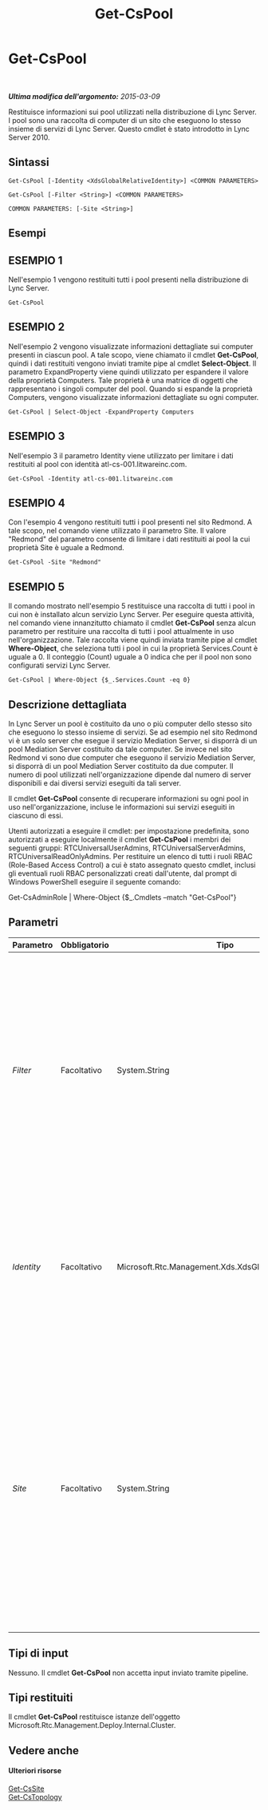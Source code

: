 ﻿---
title: Get-CsPool
TOCTitle: Get-CsPool
ms:assetid: e0911c68-9a0a-461a-88d6-c610c6cd996c
ms:mtpsurl: https://technet.microsoft.com/it-it/library/Gg398992(v=OCS.15)
ms:contentKeyID: 49302235
ms.date: 08/24/2015
mtps_version: v=OCS.15
ms.translationtype: HT
---

# Get-CsPool

 

_**Ultima modifica dell'argomento:** 2015-03-09_

Restituisce informazioni sui pool utilizzati nella distribuzione di Lync Server. I pool sono una raccolta di computer di un sito che eseguono lo stesso insieme di servizi di Lync Server. Questo cmdlet è stato introdotto in Lync Server 2010.

## Sintassi

    Get-CsPool [-Identity <XdsGlobalRelativeIdentity>] <COMMON PARAMETERS>

    Get-CsPool [-Filter <String>] <COMMON PARAMETERS>

    COMMON PARAMETERS: [-Site <String>]

## Esempi

## ESEMPIO 1

Nell'esempio 1 vengono restituiti tutti i pool presenti nella distribuzione di Lync Server.

    Get-CsPool

## ESEMPIO 2

Nell'esempio 2 vengono visualizzate informazioni dettagliate sui computer presenti in ciascun pool. A tale scopo, viene chiamato il cmdlet **Get-CsPool**, quindi i dati restituiti vengono inviati tramite pipe al cmdlet **Select-Object**. Il parametro ExpandProperty viene quindi utilizzato per espandere il valore della proprietà Computers. Tale proprietà è una matrice di oggetti che rappresentano i singoli computer del pool. Quando si espande la proprietà Computers, vengono visualizzate informazioni dettagliate su ogni computer.

    Get-CsPool | Select-Object -ExpandProperty Computers

## ESEMPIO 3

Nell'esempio 3 il parametro Identity viene utilizzato per limitare i dati restituiti al pool con identità atl-cs-001.litwareinc.com.

    Get-CsPool -Identity atl-cs-001.litwareinc.com

## ESEMPIO 4

Con l'esempio 4 vengono restituiti tutti i pool presenti nel sito Redmond. A tale scopo, nel comando viene utilizzato il parametro Site. Il valore "Redmond" del parametro consente di limitare i dati restituiti ai pool la cui proprietà Site è uguale a Redmond.

    Get-CsPool -Site "Redmond"

## ESEMPIO 5

Il comando mostrato nell'esempio 5 restituisce una raccolta di tutti i pool in cui non è installato alcun servizio Lync Server. Per eseguire questa attività, nel comando viene innanzitutto chiamato il cmdlet **Get-CsPool** senza alcun parametro per restituire una raccolta di tutti i pool attualmente in uso nell'organizzazione. Tale raccolta viene quindi inviata tramite pipe al cmdlet **Where-Object**, che seleziona tutti i pool in cui la proprietà Services.Count è uguale a 0. Il conteggio (Count) uguale a 0 indica che per il pool non sono configurati servizi Lync Server.

    Get-CsPool | Where-Object {$_.Services.Count -eq 0}

## Descrizione dettagliata

In Lync Server un pool è costituito da uno o più computer dello stesso sito che eseguono lo stesso insieme di servizi. Se ad esempio nel sito Redmond vi è un solo server che esegue il servizio Mediation Server, si disporrà di un pool Mediation Server costituito da tale computer. Se invece nel sito Redmond vi sono due computer che eseguono il servizio Mediation Server, si disporrà di un pool Mediation Server costituito da due computer. Il numero di pool utilizzati nell'organizzazione dipende dal numero di server disponibili e dai diversi servizi eseguiti da tali server.

Il cmdlet **Get-CsPool** consente di recuperare informazioni su ogni pool in uso nell'organizzazione, incluse le informazioni sui servizi eseguiti in ciascuno di essi.

Utenti autorizzati a eseguire il cmdlet: per impostazione predefinita, sono autorizzati a eseguire localmente il cmdlet **Get-CsPool** i membri dei seguenti gruppi: RTCUniversalUserAdmins, RTCUniversalServerAdmins, RTCUniversalReadOnlyAdmins. Per restituire un elenco di tutti i ruoli RBAC (Role-Based Access Control) a cui è stato assegnato questo cmdlet, inclusi gli eventuali ruoli RBAC personalizzati creati dall'utente, dal prompt di Windows PowerShell eseguire il seguente comando:

Get-CsAdminRole | Where-Object {$\_.Cmdlets –match "Get-CsPool"}

## Parametri


<table>
<colgroup>
<col style="width: 25%" />
<col style="width: 25%" />
<col style="width: 25%" />
<col style="width: 25%" />
</colgroup>
<thead>
<tr class="header">
<th>Parametro</th>
<th>Obbligatorio</th>
<th>Tipo</th>
<th>Descrizione</th>
</tr>
</thead>
<tbody>
<tr class="odd">
<td><p><em>Filter</em></p></td>
<td><p>Facoltativo</p></td>
<td><p>System.String</p></td>
<td><p>Consente di utilizzare i caratteri jolly per specificare il valore Identity del pool (o dei pool) in questione. Ad esempio, con la sintassi seguente vengono restituiti tutti i pool il cui valore Identity termina con il valore stringa &quot;.fabrikam.com&quot;: -Filter &quot;*.fabrikam.com&quot;.</p>
<p>Si noti che non è possibile utilizzare i parametri Filter e Identity nello stesso comando.</p></td>
</tr>
<tr class="even">
<td><p><em>Identity</em></p></td>
<td><p>Facoltativo</p></td>
<td><p>Microsoft.Rtc.Management.Xds.XdsGlobalRelativeIdentity</p></td>
<td><p>Nome di dominio completo (FQDN) del pool da restituire. Ad esempio: -Identity atl-cs-001.litwareinc.com.</p>
<p>Se questo parametro non è presente, verranno restituiti tutti i pool presenti nell'organizzazione.</p></td>
</tr>
<tr class="odd">
<td><p><em>Site</em></p></td>
<td><p>Facoltativo</p></td>
<td><p>System.String</p></td>
<td><p>Consente di restituire tutti i pool presenti nel sito specificato. È necessario fare riferimento al sito in questione mediante il relativo valore DisplayName (ad esempio, Redmond) anziché mediante il relativo valore Identity (ad esempio, site:Redmond). Ad esempio: -Site &quot;Redmond&quot;. È possibile recuperare i nomi visualizzati dei siti eseguendo questo comando:</p>
<p>Get-CsSite | Select-Object Identity, DisplayName</p></td>
</tr>
</tbody>
</table>


## Tipi di input

Nessuno. Il cmdlet **Get-CsPool** non accetta input inviato tramite pipeline.

## Tipi restituiti

Il cmdlet **Get-CsPool** restituisce istanze dell'oggetto Microsoft.Rtc.Management.Deploy.Internal.Cluster.

## Vedere anche

#### Ulteriori risorse

[Get-CsSite](get-cssite.md)  
[Get-CsTopology](get-cstopology.md)

